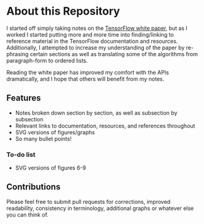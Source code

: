 # About this Repository

I started off simply taking notes on the [TensorFlow white paper](http://download.tensorflow.org/paper/whitepaper2015.pdf), but as I worked I started putting more and more time into finding/linking to reference material in the TensorFlow documentation and resources. Additionally, I attempted to increase my understanding of the paper by re-phrasing certain sections as well as translating some of the algorithms from paragraph-form to ordered lists.

Reading the white paper has improved my comfort with the APIs dramatically, and I hope that others will benefit from my notes.

## Features

* Notes broken down section by section, as well as subsection by subsection
* Relevant links to documentation, resources, and references throughout
* SVG versions of figures/graphs
* So many bullet points!

### To-do list

* SVG versions of figures 6-9

## Contributions

Please feel free to submit pull requests for corrections, improved readability, consistency in terminology, additional graphs or whatever else you can think of.